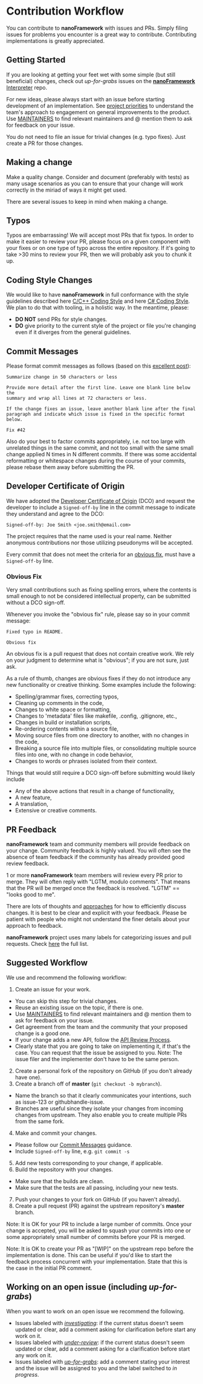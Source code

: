 # Contribution Workflow

You can contribute to **nanoFramework** with issues and PRs. Simply filing issues for problems you encounter is a great way to contribute. Contributing implementations is greatly appreciated.

## Getting Started

If you are looking at getting your feet wet with some simple (but still beneficial) changes, check out _up-for-grabs_ issues on the [**nanoFramework** Interpreter](https://github.com/nanoframework/nf-interpreter/labels/up-for-grabs) repo. 

For new ideas, please always start with an issue before starting development of an implementation. See [project priorities](project-priorities.md) to understand the team's approach to engagement on general improvements to the product. Use [MAINTAINERS](/MAINTAINERS.md) to find relevant maintainers and @ mention them to ask for feedback on your issue.

You do not need to file an issue for trivial changes (e.g. typo fixes). Just create a PR for those changes.

## Making a change

Make a quality change. Consider and document (preferably with tests) as many usage scenarios as you can to ensure that your change will work correctly in the miriad of ways it might get used.

There are several issues to keep in mind when making a change.

## Typos

Typos are embarrassing! We will accept most PRs that fix typos. In order to make it easier to review your PR, please focus on a given component with your fixes or on one type of typo across the entire repository. If it's going to take >30 mins to review your PR, then we will probably ask you to chunk it up.

## Coding Style Changes

We would like to have **nanoFramework** in full conformance with the style guidelines described here [C/C++ Coding Style](../coding-guidelines/cxx-coding-style.md) and here [C# Coding Style](../coding-guidelines/cs-coding-style.md). We plan to do that with tooling, in a holistic way. In the meantime, please:

* **DO NOT** send PRs for style changes.
* **DO** give priority to the current style of the project or file you're changing even if it diverges from the general guidelines.

## Commit Messages

Please format commit messages as follows (based on this [excellent post](http://tbaggery.com/2008/04/19/a-note-about-git-commit-messages.html)):

```
Summarize change in 50 characters or less

Provide more detail after the first line. Leave one blank line below the
summary and wrap all lines at 72 characters or less.

If the change fixes an issue, leave another blank line after the final
paragraph and indicate which issue is fixed in the specific format
below.

Fix #42
```

Also do your best to factor commits appropriately, i.e. not too large with unrelated
things in the same commit, and not too small with the same small change applied N
times in N different commits. If there was some accidental reformatting or whitespace
changes during the course of your commits, please rebase them away before submitting
the PR.

## Developer Certificate of Origin

We have adopted the [Developer Certificate of Origin](http://developercertificate.org/)
(DCO) and request the developer to include a `Signed-off-by` line in the commit
message to indicate they understand and agree to the DCO:

```
Signed-off-by: Joe Smith <joe.smith@email.com>
```

The project requires that the name used is your real name. Neither anonymous
contributions nor those utilizing pseudonyms will be accepted.

Every commit that does not meet the criteria for an [obvious fix](#obvious-fix),
must have a `Signed-off-by` line.

### Obvious Fix

Very small contributions such as fixing spelling errors, where the contents is
small enough to not be considered intellectual property, can be submitted without
a DCO sign-off.

Whenever you invoke the "obvious fix" rule, please say so in your commit message:

```
Fixed typo in README.

Obvious fix
```

An obvious fix is a pull request that does not contain creative work. We rely on
your judgment to determine what is "obvious"; if you are not sure, just ask.

As a rule of thumb, changes are obvious fixes if they do not introduce any new
functionality or creative thinking. Some examples include the following:

* Spelling/grammar fixes, correcting typos,
* Cleaning up comments in the code,
* Changes to white space or formatting,
* Changes to 'metadata' files like makefile, .config, .gitignore, etc.,
* Changes in build or installation scripts,
* Re-ordering contents within a source file,
* Moving source files from one directory to another, with no changes in the code,
* Breaking a source file into multiple files, or consolidating multiple source
    files into one, with no change in code behavior,
* Changes to words or phrases isolated from their context.

Things that would still require a DCO sign-off before submitting would likely
include

* Any of the above actions that result in a change of functionality,
* A new feature,
* A translation,
* Extensive or creative comments.

## PR Feedback

**nanoFramework** team and community members will provide feedback on your change. Community feedback is highly valued. You will often see the absence of team feedback if the community has already provided good review feedback. 

1 or more **nanoFramework** team members will review every PR prior to merge. They will often reply with "LGTM, modulo comments". That means that the PR will be merged once the feedback is resolved. "LGTM" == "looks good to me".

There are lots of thoughts and [approaches](https://github.com/antlr/antlr4-cpp/blob/master/CONTRIBUTING.md#emoji) for how to efficiently discuss changes. It is best to be clear and explicit with your feedback. Please be patient with people who might not understand the finer details about your approach to feedback.

**nanoFramework** project uses many labels for categorizing issues and pull requests. Check [here](labels.md) the full list.

## Suggested Workflow

We use and recommend the following workflow:

1. Create an issue for your work. 
  - You can skip this step for trivial changes.
  - Reuse an existing issue on the topic, if there is one.
  - Use [MAINTAINERS](/MAINTAINERS.md) to find relevant maintainers and @ mention them to ask for feedback on your issue.
  - Get agreement from the team and the community that your proposed change is a good one.
  - If your change adds a new API, follow the [API Review Process](api-review-process.md). 
  - Clearly state that you are going to take on implementing it, if that's the case. You can request that the issue be assigned to you. Note: The issue filer and the implementer don't have to be the same person.
2. Create a personal fork of the repository on GitHub (if you don't already have one).
3. Create a branch off of **master** (`git checkout -b mybranch`). 
  - Name the branch so that it clearly communicates your intentions, such as issue-123 or githubhandle-issue. 
  - Branches are useful since they isolate your changes from incoming changes from upstream. They also enable you to create multiple PRs from the same fork.
4. Make and commit your changes.
  - Please follow our [Commit Messages](contributing-workflow.md#commit-messages) guidance.
  - Include `Signed-off-by` line, e.g. `git commit -s`
5. Add new tests corresponding to your change, if applicable.
6. Build the repository with your changes.
  - Make sure that the builds are clean.
  - Make sure that the tests are all passing, including your new tests.
7. Push your changes to your fork on GitHub (if you haven't already).
8. Create a pull request (PR) against the upstream repository's **master** branch.

Note: It is OK for your PR to include a large number of commits. Once your change is accepted, you will be asked to squash your commits into one or some appropriately small number of commits before your PR is merged.

Note: It is OK to create your PR as "[WIP]" on the upstream repo before the implementation is done. This can be useful if you'd like to start the feedback process concurrent with your implementation. State that this is the case in the initial PR comment.

## Working on an open issue (including _up-for-grabs_)

When you want to work on an open issue we recommend the following.

- Issues labeled with [_investigating_](labels.md#investigating): if the current status doesn't seem updated or clear, add a comment asking for clarification before start any work on it.
- Issues labeled with [_under-review_](labels.md#under-review): if the current status doesn't seem updated or clear, add a comment asking for a clarification before start any work on it.
- Issues labeled with [_up-for-grabs_](labels.md#up-for-grabs): add a comment stating your interest and the issue will be assigned to you and the label switched to _in progress_.
